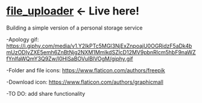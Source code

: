 # <a href="https://file-uploader-3xgt.onrender.com/">file_uploader</a> <- Live here!

Building a simple version of a personal storage service

-Apology gif: https://i.giphy.com/media/v1.Y2lkPTc5MGI3NjExZnpoajU0OGRidzF5aDk4bmUzODIyZXE5emh6ZnBtNjg2NXM1MmlkdSZlcD12MV9pbnRlcm5hbF9naWZfYnlfaWQmY3Q9Zw/l0HlSaBOVulBlVOgM/giphy.gif

-Folder and file icons: https://www.flaticon.com/authors/freepik

-Download icon: https://www.flaticon.com/authors/graphicmall

-TO DO: add share functionality
